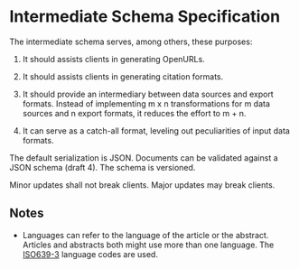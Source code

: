 Intermediate Schema Specification
=================================

The intermediate schema serves, among others, these purposes:

1. It should assists clients in generating OpenURLs.

2. It should assists clients in generating citation formats.

3. It should provide an intermediary between data sources and export formats.
   Instead of implementing m x n transformations for m data sources and n export formats, it reduces the effort to m + n.

4. It can serve as a catch-all format, leveling out peculiarities of input data formats.

The default serialization is JSON. Documents can be validated against a JSON schema (draft 4). The schema is versioned.

Minor updates shall not break clients. Major updates may break clients.

Notes
-----

* Languages can refer to the language of the article or the abstract.
  Articles and abstracts both might use more than one language. The [ISO639-3](http://www.sil.org/iso639-3/) language codes are used.
